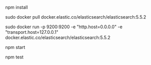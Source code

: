 npm install

sudo docker pull docker.elastic.co/elasticsearch/elasticsearch:5.5.2

sudo docker run -p 9200:9200 -e "http.host=0.0.0.0" -e "transport.host=127.0.0.1" docker.elastic.co/elasticsearch/elasticsearch:5.5.2

npm start

npm test